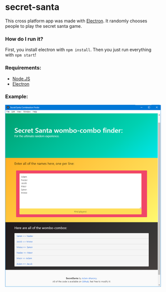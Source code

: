 # secret-santa

This cross platform app was made with [Electron](https://electronjs.org).
It randomly chooses people to play the secret santa game.


### How do I run it?
First, you install electron with `npm install`.
Then you just run everything with `npm start`!


### Requirements:
  - [Node.JS](https://nodejs.org)
  - [Electron](https://electronjs.org)

### Example: 
![UI Example](/GUI/screenshot.png "UI Example")
